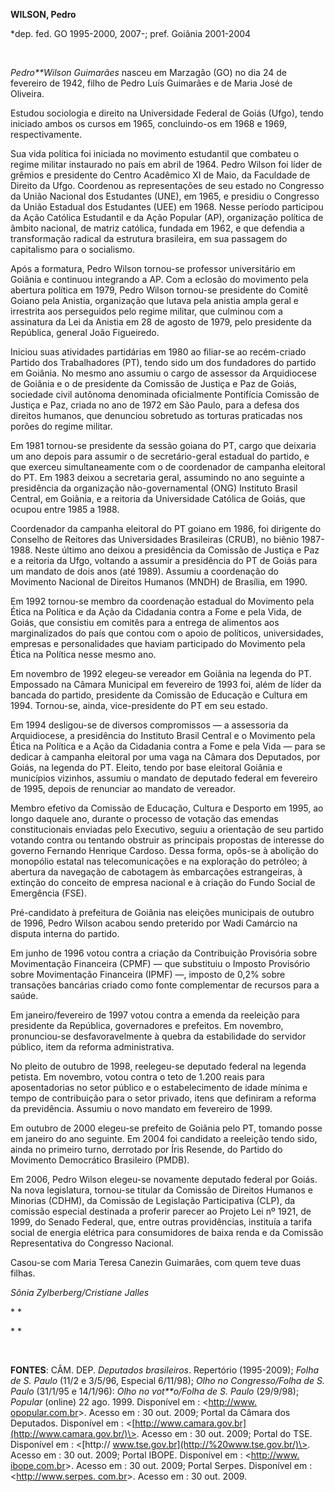 **WILSON, Pedro**

\*dep. fed. GO 1995-2000, 2007-; pref. Goiânia 2001-2004

 

*Pedro**Wilson Guimarães* nasceu em Marzagão (GO) no dia 24 de fevereiro
de 1942, filho de Pedro Luís Guimarães e de Maria José de Oliveira.

Estudou sociologia e direito na Universidade Federal de Goiás (Ufgo),
tendo iniciado ambos os cursos em 1965, concluindo-os em 1968 e 1969,
respectivamente.

Sua vida política foi iniciada no movimento estudantil que combateu o
regime militar instaurado no país em abril de 1964. Pedro Wilson foi
líder de grêmios e presidente do Centro Acadêmico XI de Maio, da
Faculdade de Direito da Ufgo. Coordenou as representações de seu estado
no Congresso da União Nacional dos Estudantes (UNE), em 1965, e presidiu
o Congresso da União Estadual dos Estudantes (UEE) em 1968. Nesse
período participou da Ação Católica Estudantil e da Ação Popular (AP),
organização política de âmbito nacional, de matriz católica, fundada em
1962, e que defendia a transformação radical da estrutura brasileira, em
sua passagem do capitalismo para o socialismo.

Após a formatura, Pedro Wilson tornou-se professor universitário em
Goiânia e continuou integrando a AP. Com a eclosão do movimento pela
abertura política em 1979, Pedro Wilson tornou-se presidente do Comitê
Goiano pela Anistia, organização que lutava pela anistia ampla geral e
irrestrita aos perseguidos pelo regime militar, que culminou com a
assinatura da Lei da Anistia em 28 de agosto de 1979, pelo presidente da
República, general João Figueiredo.

Iniciou suas atividades partidárias em 1980 ao filiar-se ao recém-criado
Partido dos Trabalhadores (PT), tendo sido um dos fundadores do partido
em Goiânia. No mesmo ano assumiu o cargo de assessor da Arquidiocese de
Goiânia e o de presidente da Comissão de Justiça e Paz de Goiás,
sociedade civil autônoma denominada oficialmente Pontifícia Comissão de
Justiça e Paz, criada no ano de 1972 em São Paulo, para a defesa dos
direitos humanos, que denunciou sobretudo as torturas praticadas nos
porões do regime militar.

Em 1981 tornou-se presidente da sessão goiana do PT, cargo que deixaria
um ano depois para assumir o de secretário-geral estadual do partido, e
que exerceu simultaneamente com o de coordenador de campanha eleitoral
do PT. Em 1983 deixou a secretaria geral, assumindo no ano seguinte a
presidência da organização não-governamental (ONG) Instituto Brasil
Central, em Goiânia, e a reitoria da Universidade Católica de Goiás, que
ocupou entre 1985 a 1988.

Coordenador da campanha eleitoral do PT goiano em 1986, foi dirigente do
Conselho de Reitores das Universidades Brasileiras (CRUB), no biênio
1987-1988. Neste último ano deixou a presidência da Comissão de Justiça
e Paz e a reitoria da Ufgo, voltando a assumir a presidência do PT de
Goiás para um mandato de dois anos (até 1989). Assumiu a coordenação do
Movimento Nacional de Direitos Humanos (MNDH) de Brasília, em 1990.

Em 1992 tornou-se membro da coordenação estadual do Movimento pela Ética
na Política e da Ação da Cidadania contra a Fome e pela Vida, de Goiás,
que consistiu em comitês para a entrega de alimentos aos marginalizados
do país que contou com o apoio de políticos, universidades, empresas e
personalidades que haviam participado do Movimento pela Ética na
Política nesse mesmo ano.

Em novembro de 1992 elegeu-se vereador em Goiânia na legenda do PT.
Empossado na Câmara Municipal em fevereiro de 1993 foi, além de líder da
bancada do partido, presidente da Comissão de Educação e Cultura em
1994. Tornou-se, ainda, vice-presidente do PT em seu estado.

Em 1994 desligou-se de diversos compromissos — a assessoria da
Arquidiocese, a presidência do Instituto Brasil Central e o Movimento
pela Ética na Política e a Ação da Cidadania contra a Fome e pela Vida —
para se dedicar à campanha eleitoral por uma vaga na Câmara dos
Deputados, por Goiás, na legenda do PT. Eleito, tendo por base eleitoral
Goiânia e municípios vizinhos, assumiu o mandato de deputado federal em
fevereiro de 1995, depois de renunciar ao mandato de vereador.

Membro efetivo da Comissão de Educação, Cultura e Desporto em 1995, ao
longo daquele ano, durante o processo de votação das emendas
constitucionais enviadas pelo Executivo, seguiu a orientação de seu
partido votando contra ou tentando obstruir as principais propostas de
interesse do governo Fernando Henrique Cardoso. Dessa forma, opôs-se à
abolição do monopólio estatal nas telecomunicações e na exploração do
petróleo; à abertura da navegação de cabotagem às embarcações
estrangeiras, à extinção do conceito de empresa nacional e à criação do
Fundo Social de Emergência (FSE).

Pré-candidato à prefeitura de Goiânia nas eleições municipais de outubro
de 1996, Pedro Wilson acabou sendo preterido por Wadi Camárcio na
disputa interna do partido.

Em junho de 1996 votou contra a criação da Contribuição Provisória sobre
Movimentação Financeira (CPMF) — que substituiu o Imposto Provisório
sobre Movimentação Financeira (IPMF) —, imposto de 0,2% sobre transações
bancárias criado como fonte complementar de recursos para a saúde.

Em janeiro/fevereiro de 1997 votou contra a emenda da reeleição para
presidente da República, governadores e prefeitos. Em novembro,
pronunciou-se desfavoravelmente à quebra da estabilidade do servidor
público, item da reforma administrativa.

No pleito de outubro de 1998, reelegeu-se deputado federal na legenda
petista. Em novembro, votou contra o teto de 1.200 reais para
aposentadorias no setor público e o estabelecimento de idade mínima e
tempo de contribuição para o setor privado, itens que definiram a
reforma da previdência. Assumiu o novo mandato em fevereiro de 1999.

Em outubro de 2000 elegeu-se prefeito de Goiânia pelo PT, tomando posse
em janeiro do ano seguinte. Em 2004 foi candidato a reeleição tendo
sido, ainda no primeiro turno, derrotado por Íris Resende, do Partido do
Movimento Democrático Brasileiro (PMDB).

Em 2006, Pedro Wilson elegeu-se novamente deputado federal por Goiás. Na
nova legislatura, tornou-se titular da Comissão de Direitos Humanos e
Minorias (CDHM), da Comissão de Legislação Participativa (CLP), da
comissão especial destinada a proferir parecer ao Projeto Lei nº 1921,
de 1999, do Senado Federal, que, entre outras providências, instituía a
tarifa social de energia elétrica para consumidores de baixa renda e da
Comissão Representativa do Congresso Nacional.

Casou-se com Maria Teresa Canezin Guimarães, com quem teve duas filhas.

*Sônia Zylberberg/Cristiane Jalles*

* *

* *

 

**FONTES**: CÂM. DEP. *Deputados brasileiros*. Repertório (1995-2009);
*Folha de S. Paulo* (11/2 e 3/5/96, Especial 6/11/98); *Olho no
Congresso/Folha de S. Paulo* (31/1/95 e 14/1/96): *Olho no vot**o/Folha
de S. Paulo* (29/9/98); *Popular* (online) 22 ago. 1999. Disponível em :
\<[http://www. opopular.com.br](http://www.%20opopular.com.br/)\>.
Acesso em : 30 out. 2009; Portal da Câmara dos Deputados. Disponível em
: \<[http://www.camara.gov.br](http://www.camara.gov.br/)\>. Acesso em :
30 out. 2009; Portal do TSE. Disponível em : \<[http://
www.tse.gov.br](http://%20www.tse.gov.br/)\>. Acesso em : 30 out. 2009;
Portal IBOPE. Disponível em : \<[http://www.
ibope.com.br](http://www.%20ibope.com.br/)\>. Acesso em : 30 out. 2009;
Portal Serpes. Disponível em : \<[http://www.serpes.
com.br](http://www.serpes.%20com.br/)\>. Acesso em : 30 out. 2009.
